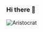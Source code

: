 ### Hi there 👋

![Aristocrat]((https://raw.githubusercontent.com/Mirko-o/Mirko-o/main/the-aristocats-aristocats.gif))
